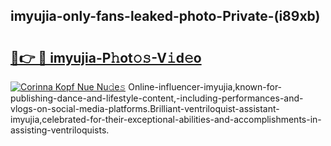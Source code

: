 ## imyujia-only-fans​-leaked-photo​-Private-(i89xb)


# <h2><a href="https://mediaupload.pro?title=imyujia&ref=git">🔗👉 🔴 imyujia-P𝚑ot𝚘𝚜-V𝚒d𝚎o</a></h2>

[![Corinna Kopf Nue Nu𝚍e𝚜](https://i.imgur.com/0qMVB7G.gif)](https://mediaupload.pro?title=imyujia&ref=git)
Online-influencer-imyujia,known-for-publishing-dance-and-lifestyle-content,-including-performances-and-vlogs-on-social-media-platforms.Brilliant-ventriloquist-assistant-imyujia,celebrated-for-their-exceptional-abilities-and-accomplishments-in-assisting-ventriloquists.  